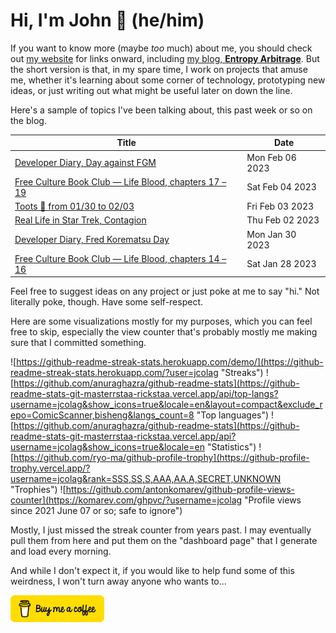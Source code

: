 # Hi, I'm John 👋 (he/him)

If you want to know more (maybe *too* much) about me, you should check out [my website](https://john.colagioia.net/) for links onward, including [my blog, **Entropy Arbitrage**](https://john.colagioia.net/blog).  But the short version is that, in my spare time, I work on projects that amuse me, whether it's learning about some corner of technology, prototyping new ideas, or just writing out what might be useful later on down the line.

Here's a sample of topics I've been talking about, this past week or so on the blog.

|Title|Date|
|-----|-------|
|[Developer Diary, Day against FGM](https://john.colagioia.net/blog/2023/02/06/no-fgm.html)|Mon Feb 06 2023|
|[Free Culture Book Club — Life Blood, chapters 17 – 19](https://john.colagioia.net/blog/2023/02/04/life-blood-6.html)|Sat Feb 04 2023|
|[Toots 🐘 from 01/30 to 02/03](https://john.colagioia.net/blog/2023/02/03/week.html)|Fri Feb 03 2023|
|[Real Life in Star Trek, Contagion](https://john.colagioia.net/blog/2023/02/02/contagion.html)|Thu Feb 02 2023|
|[Developer Diary, Fred Korematsu Day](https://john.colagioia.net/blog/2023/01/30/korematsu.html)|Mon Jan 30 2023|
|[Free Culture Book Club — Life Blood, chapters 14 – 16](https://john.colagioia.net/blog/2023/01/28/life-blood-5.html)|Sat Jan 28 2023|

Feel free to suggest ideas on any project or just poke at me to say "hi." Not literally poke, though. Have some self-respect.

Here are some visualizations mostly for my purposes, which you can feel free to skip, especially the view counter that's probably mostly me making sure that I committed something.

![https://github-readme-streak-stats.herokuapp.com/demo/](https://github-readme-streak-stats.herokuapp.com/?user=jcolag "Streaks")
![https://github.com/anuraghazra/github-readme-stats](https://github-readme-stats-git-masterrstaa-rickstaa.vercel.app/api/top-langs?username=jcolag&show_icons=true&locale=en&layout=compact&exclude_repo=ComicScanner,bisheng&langs_count=8 "Top languages")
![https://github.com/anuraghazra/github-readme-stats](https://github-readme-stats-git-masterrstaa-rickstaa.vercel.app/api?username=jcolag&show_icons=true&locale=en "Statistics")
![https://github.com/ryo-ma/github-profile-trophy](https://github-profile-trophy.vercel.app/?username=jcolag&rank=SSS,SS,S,AAA,AA,A,SECRET,UNKNOWN "Trophies")
![https://github.com/antonkomarev/github-profile-views-counter](https://komarev.com/ghpvc/?username=jcolag "Profile views since 2021 June 07 or so; safe to ignore")

Mostly, I just missed the streak counter from years past.  I may eventually pull them from here and put them on the "dashboard page" that I generate and load every morning.

And while I don't expect it, if you would like to help fund some of this weirdness, I won't turn away anyone who wants to...

[<img src="images/default-yellow.png" alt="Buy Me a Coffee" width="150px"/>](https://www.buymeacoffee.com/jcolag)

